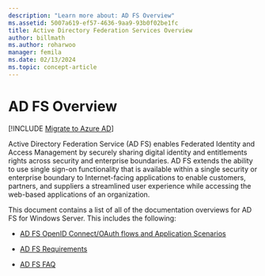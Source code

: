 ```yaml
---
description: "Learn more about: AD FS Overview"
ms.assetid: 5007a619-ef57-4636-9aa9-93b0f02be1fc
title: Active Directory Federation Services Overview
author: billmath
ms.author: roharwoo
manager: femila
ms.date: 02/13/2024
ms.topic: concept-article
---
```

# AD FS Overview


[!INCLUDE [Migrate to Azure AD](../../../includes/adfs-to-azure-ad-upgrade.md)]

Active Directory Federation Service (AD FS) enables Federated Identity and Access Management by securely sharing digital identity and entitlements rights across security and enterprise boundaries. AD FS extends the ability to use single sign-on functionality that is available within a single security or enterprise boundary to Internet-facing applications to enable customers, partners, and suppliers a streamlined user experience while accessing the web-based applications of an organization.

This document contains a list of all of the documentation overviews for AD FS for Windows Server. This includes the following:

* [AD FS OpenID Connect/OAuth flows and Application Scenarios](../ad-fs/overview/ad-fs-openid-connect-oauth-flows-scenarios.md)

* [AD FS Requirements](./overview/ad-fs-requirements.md)

* [AD FS FAQ](../ad-fs/overview/AD-FS-FAQ.yml)



